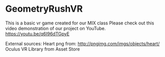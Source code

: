 # GeometryRushVR
This is a basic vr game created for our MIX class
Please check out this video demonstration of our project on YouTube.
https://youtu.be/q6I96dTGpyE

External sources:
Heart png from: http://pngimg.com/imgs/objects/heart/
Oculus VR Library from Asset Store
